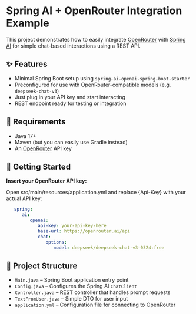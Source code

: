 # Spring AI + OpenRouter Integration Example

This project demonstrates how to easily integrate [OpenRouter](https://openrouter.ai) with [Spring AI](https://docs.spring.io/spring-ai/reference/) for simple chat-based interactions using a REST API.

## ✨ Features

- Minimal Spring Boot setup using `spring-ai-openai-spring-boot-starter`
- Preconfigured for use with OpenRouter-compatible models (e.g. `deepseek-chat-v3`)
- Just plug in your API key and start interacting
- REST endpoint ready for testing or integration

## 🔧 Requirements

- Java 17+
- Maven (but you can easily use Gradle instead)
- An [OpenRouter](https://openrouter.ai) API key

## 🚀 Getting Started

**Insert your OpenRouter API key:**

Open src/main/resources/application.yml and replace {Api-Key} with your actual API key:


   ```yaml
      spring:
         ai:
            openai:
               api-key: your-api-key-here
               base-url: https://openrouter.ai/api
               chat:
                  options:
                     model: deepseek/deepseek-chat-v3-0324:free
   ```

## 🧩 Project Structure

- `Main.java` – Spring Boot application entry point  
- `Config.java` – Configures the Spring AI `ChatClient`  
- `Controller.java` – REST controller that handles prompt requests  
- `TextFromUser.java` – Simple DTO for user input  
- `application.yml` – Configuration file for connecting to OpenRouter 
